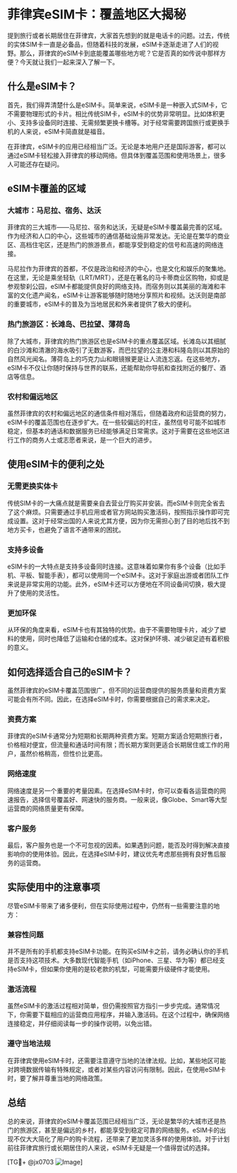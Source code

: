 # 菲律宾eSIM卡：覆盖地区大揭秘

提到旅行或者长期居住在菲律宾，大家首先想到的就是电话卡的问题。过去，传统的实体SIM卡一直是必备品，但随着科技的发展，eSIM卡逐渐走进了人们的视野。那么，菲律宾的eSIM卡到底能覆盖哪些地方呢？它是否真的如传说中那样方便？今天就让我们一起来深入了解一下。

## 什么是eSIM卡？

首先，我们得弄清楚什么是eSIM卡。简单来说，eSIM卡是一种嵌入式SIM卡，它不需要物理形式的卡片。相比传统SIM卡，eSIM卡的优势非常明显。比如体积更小、支持多设备同时连接、无需频繁更换卡槽等。对于经常需要跨国旅行或更换手机的人来说，eSIM卡简直就是福音。

在菲律宾，eSIM卡的应用已经相当广泛。无论是本地用户还是国际游客，都可以通过eSIM卡轻松接入菲律宾的移动网络。但具体到覆盖范围和使用场景上，很多人可能还存在疑问。

## eSIM卡覆盖的区域

### 大城市：马尼拉、宿务、达沃

菲律宾的三大城市——马尼拉、宿务和达沃，无疑是eSIM卡覆盖最完善的区域。作为经济和人口的中心，这些城市的通信基础设施非常发达。无论是在繁华的商业区、高档住宅区，还是热门的旅游景点，都能享受到稳定的信号和高速的网络连接。

马尼拉作为菲律宾的首都，不仅是政治和经济的中心，也是文化和娱乐的聚集地。在这里，无论是乘坐轻轨（LRT/MRT），还是在著名的马卡蒂商业区购物，抑或是参观黎刹公园，eSIM卡都能提供良好的网络支持。而宿务则以其美丽的海滩和丰富的文化遗产闻名，eSIM卡让游客能够随时随地分享照片和视频。达沃则是南部的重要城市，eSIM卡的普及为当地居民和外来者提供了极大的便利。

### 热门旅游区：长滩岛、巴拉望、薄荷岛

除了大城市，菲律宾的热门旅游区也是eSIM卡的重点覆盖区域。长滩岛以其细腻的白沙滩和清澈的海水吸引了无数游客，而巴拉望的公主港和科隆岛则以其原始的自然风光闻名。薄荷岛上的巧克力山和眼镜猴更是让人流连忘返。在这些地方，eSIM卡不仅让你随时保持与世界的联系，还能帮助你导航和查找附近的餐厅、酒店等信息。

### 农村和偏远地区

虽然菲律宾的农村和偏远地区的通信条件相对落后，但随着政府和运营商的努力，eSIM卡的覆盖范围也在逐步扩大。在一些较偏远的村庄，虽然信号可能不如城市稳定，但基本的通话和数据服务已经能够满足日常需求。这对于需要在这些地区进行工作的商务人士或志愿者来说，是一个巨大的进步。

## 使用eSIM卡的便利之处

### 无需更换实体卡

传统SIM卡的一大痛点就是需要亲自去营业厅购买并安装。而eSIM卡则完全省去了这个麻烦。只需要通过手机应用或者官方网站购买激活码，按照指示操作即可完成设置。这对于经常出国的人来说尤其方便，因为你无需担心到了目的地后找不到地方买卡，也避免了语言不通带来的困扰。

### 支持多设备

eSIM卡的一大特点是支持多设备同时连接。这意味着如果你有多个设备（比如手机、平板、智能手表），都可以使用同一个eSIM卡。这对于家庭出游或者团队工作来说是非常实用的功能。此外，eSIM卡还可以方便地在不同设备间切换，极大提升了使用的灵活性。

### 更加环保

从环保的角度来看，eSIM卡也有其独特的优势。由于不需要物理卡片，减少了塑料的使用，同时也降低了运输和仓储的成本。这对保护环境、减少碳足迹有着积极的意义。

## 如何选择适合自己的eSIM卡？

虽然菲律宾的eSIM卡覆盖范围很广，但不同的运营商提供的服务质量和资费方案可能会有所不同。因此，在选择eSIM卡时，你需要根据自己的需求来决定。

### 资费方案

菲律宾的eSIM卡通常分为短期和长期两种资费方案。短期方案适合短期旅行者，价格相对便宜，但流量和通话时间有限；而长期方案则更适合长期居住或工作的用户，虽然价格稍高，但性价比更高。

### 网络速度

网络速度是另一个重要的考量因素。在选择eSIM卡时，你可以查看各运营商的网速报告，选择信号覆盖好、网速快的服务商。一般来说，像Globe、Smart等大型运营商的网络质量更有保障。

### 客户服务

最后，客户服务也是一个不可忽视的因素。如果遇到问题，能否及时得到解决直接影响你的使用体验。因此，在选择eSIM卡时，建议优先考虑那些拥有良好售后服务的运营商。

## 实际使用中的注意事项

尽管eSIM卡带来了诸多便利，但在实际使用过程中，仍然有一些需要注意的地方：

### 兼容性问题

并不是所有的手机都支持eSIM卡功能。在购买eSIM卡之前，请务必确认你的手机是否支持这项技术。大多数现代智能手机（如iPhone、三星、华为等）都已经支持eSIM卡，但如果你使用的是较老款的机型，可能需要升级硬件才能使用。

### 激活流程

虽然eSIM卡的激活过程相对简单，但仍需按照官方指引一步步完成。通常情况下，你需要下载相应的运营商应用程序，并输入激活码。在这个过程中，确保网络连接稳定，并仔细阅读每一步的操作说明，以免出错。

### 遵守当地法规

在菲律宾使用eSIM卡时，还需要注意遵守当地的法律法规。比如，某些地区可能对跨境数据传输有特殊规定，或者对某些内容访问有限制。因此，在使用eSIM卡时，要了解并尊重当地的网络政策。

## 总结

总的来说，菲律宾的eSIM卡覆盖范围已经相当广泛，无论是繁华的大城市还是热门的旅游区，甚至是偏远的乡村，都能享受到稳定可靠的网络服务。eSIM卡的出现不仅大大简化了用户的购卡流程，还带来了更加灵活多样的使用体验。对于计划前往菲律宾旅行或长期居住的人来说，eSIM卡无疑是一个值得尝试的选择。

[TG💪+ @jx0703 ![Image](https://github.com/user-attachments/assets/dbca1d08-cadb-493c-b0ec-ad6f7a83f270)]